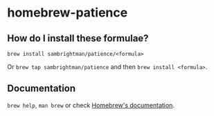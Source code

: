 # homebrew-patience

## How do I install these formulae?
`brew install sambrightman/patience/<formula>`

Or `brew tap sambrightman/patience` and then `brew install <formula>`.

## Documentation
`brew help`, `man brew` or check [Homebrew's documentation](https://docs.brew.sh).
